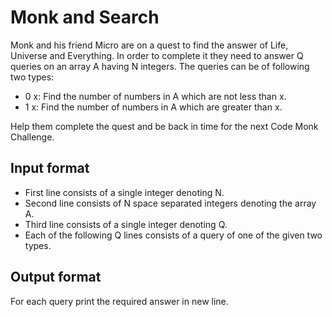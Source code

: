 # Monk and Search

Monk and his friend Micro are on a quest to find the answer of Life, Universe and Everything. In order to complete it they need to answer Q queries on an array A having N integers. The queries can be of following two types:

- 0 x: Find the number of numbers in A which are not less than x.
- 1 x: Find the number of numbers in A which are greater than x.

Help them complete the quest and be back in time for the next Code Monk Challenge.

## Input format

- First line consists of a single integer denoting N.
- Second line consists of N space separated integers denoting the array A.
- Third line consists of a single integer denoting Q.
- Each of the following Q lines consists of a query of one of the given two types.

## Output format

For each query print the required answer in new line.
